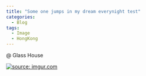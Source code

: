 ```yaml
---
title: "Some one jumps in my dream everynight test"
categories:
  - Blog
tags:
  - Image
  - HongKong
---
```


@ Glass House

<a href="https://imgur.com/LGDsGdK"><img src="https://i.imgur.com/LGDsGdK.jpg" title="source: imgur.com" /></a>

<script src="https://utteranc.es/client.js"
        repo="serendipityinlife/serendipityinlife.github.io"
        issue-term="pathname"
        theme="github-light"
        crossorigin="anonymous"
        async>
</script>
